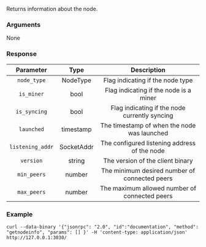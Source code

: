 Returns information about the node.

### Arguments

None

### Response

|     Parameter    |     Type      |                  Description                  |
|:----------------:|:-------------:|:---------------------------------------------:|
| `node_type`      | NodeType      | Flag indicating if the node type              |
| `is_miner`       | bool          | Flag indicating if the node is a miner        |
| `is_syncing`     | bool          | Flag indicating if the node currently syncing |
| `launched`       | timestamp     | The timestamp of when the node was launched   |
| `listening_addr` | SocketAddr    | The configured listening address of the node  |
| `version`        | string        | The version of the client binary              |
| `min_peers`      | number        | The minimum desired number of connected peers |
| `max_peers`      | number        | The maximum allowed number of connected peers |

### Example
```ignore
curl --data-binary '{"jsonrpc": "2.0", "id":"documentation", "method": "getnodeinfo", "params": [] }' -H 'content-type: application/json' http://127.0.0.1:3030/
```
